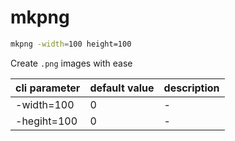 # mkpng

```bash
mkpng -width=100 height=100
```

Create `.png` images with ease

| cli parameter | default value | description |
| ------------- | ------------- | ----------- |
| -width=100    | 0             | -           |
| -hegiht=100   | 0             | -           |

